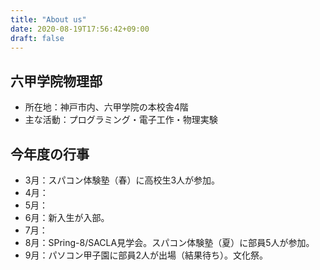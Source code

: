 ```yaml
---
title: "About us"
date: 2020-08-19T17:56:42+09:00
draft: false
---
```


## 六甲学院物理部

* 所在地：神戸市内、六甲学院の本校舎4階
* 主な活動：プログラミング・電子工作・物理実験

## 今年度の行事
- 3月：スパコン体験塾（春）に高校生3人が参加。
- 4月：
- 5月：
- 6月：新入生が入部。
- 7月：
- 8月：SPring-8/SACLA見学会。スパコン体験塾（夏）に部員5人が参加。
- 9月：パソコン甲子園に部員2人が出場（結果待ち）。文化祭。

</br>
</br>